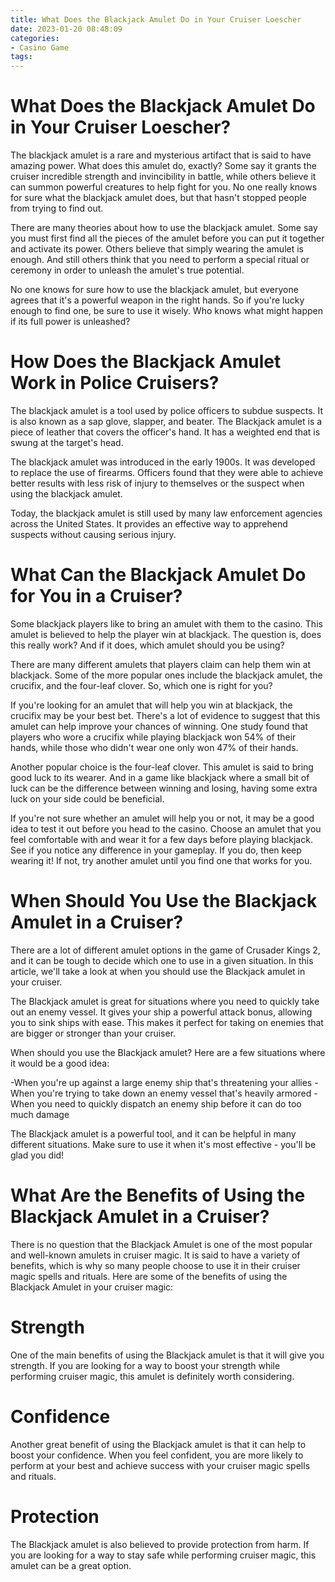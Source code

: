 ```yaml
---
title: What Does the Blackjack Amulet Do in Your Cruiser Loescher
date: 2023-01-20 08:48:09
categories:
- Casino Game
tags:
---
```



#  What Does the Blackjack Amulet Do in Your Cruiser Loescher?

The blackjack amulet is a rare and mysterious artifact that is said to have amazing power. What does this amulet do, exactly? Some say it grants the cruiser incredible strength and invincibility in battle, while others believe it can summon powerful creatures to help fight for you. No one really knows for sure what the blackjack amulet does, but that hasn't stopped people from trying to find out.

There are many theories about how to use the blackjack amulet. Some say you must first find all the pieces of the amulet before you can put it together and activate its power. Others believe that simply wearing the amulet is enough. And still others think that you need to perform a special ritual or ceremony in order to unleash the amulet's true potential.

No one knows for sure how to use the blackjack amulet, but everyone agrees that it's a powerful weapon in the right hands. So if you're lucky enough to find one, be sure to use it wisely. Who knows what might happen if its full power is unleashed?

#  How Does the Blackjack Amulet Work in Police Cruisers?

The blackjack amulet is a tool used by police officers to subdue suspects. It is also known as a sap glove, slapper, and beater. The Blackjack amulet is a piece of leather that covers the officer's hand. It has a weighted end that is swung at the target's head.

The blackjack amulet was introduced in the early 1900s. It was developed to replace the use of firearms. Officers found that they were able to achieve better results with less risk of injury to themselves or the suspect when using the blackjack amulet.

Today, the blackjack amulet is still used by many law enforcement agencies across the United States. It provides an effective way to apprehend suspects without causing serious injury.

#  What Can the Blackjack Amulet Do for You in a Cruiser?

Some blackjack players like to bring an amulet with them to the casino. This amulet is believed to help the player win at blackjack. The question is, does this really work? And if it does, which amulet should you be using?

There are many different amulets that players claim can help them win at blackjack. Some of the more popular ones include the blackjack amulet, the crucifix, and the four-leaf clover. So, which one is right for you?

If you're looking for an amulet that will help you win at blackjack, the crucifix may be your best bet. There's a lot of evidence to suggest that this amulet can help improve your chances of winning. One study found that players who wore a crucifix while playing blackjack won 54% of their hands, while those who didn't wear one only won 47% of their hands.

Another popular choice is the four-leaf clover. This amulet is said to bring good luck to its wearer. And in a game like blackjack where a small bit of luck can be the difference between winning and losing, having some extra luck on your side could be beneficial.

If you're not sure whether an amulet will help you or not, it may be a good idea to test it out before you head to the casino. Choose an amulet that you feel comfortable with and wear it for a few days before playing blackjack. See if you notice any difference in your gameplay. If you do, then keep wearing it! If not, try another amulet until you find one that works for you.

#  When Should You Use the Blackjack Amulet in a Cruiser?

There are a lot of different amulet options in the game of Crusader Kings 2, and it can be tough to decide which one to use in a given situation. In this article, we'll take a look at when you should use the Blackjack amulet in your cruiser.

The Blackjack amulet is great for situations where you need to quickly take out an enemy vessel. It gives your ship a powerful attack bonus, allowing you to sink ships with ease. This makes it perfect for taking on enemies that are bigger or stronger than your cruiser.

When should you use the Blackjack amulet? Here are a few situations where it would be a good idea:

-When you're up against a large enemy ship that's threatening your allies
-When you're trying to take down an enemy vessel that's heavily armored
-When you need to quickly dispatch an enemy ship before it can do too much damage

The Blackjack amulet is a powerful tool, and it can be helpful in many different situations. Make sure to use it when it's most effective - you'll be glad you did!

#  What Are the Benefits of Using the Blackjack Amulet in a Cruiser?

There is no question that the Blackjack Amulet is one of the most popular and well-known amulets in cruiser magic. It is said to have a variety of benefits, which is why so many people choose to use it in their cruiser magic spells and rituals. Here are some of the benefits of using the Blackjack Amulet in your cruiser magic:

# Strength

One of the main benefits of using the Blackjack amulet is that it will give you strength. If you are looking for a way to boost your strength while performing cruiser magic, this amulet is definitely worth considering.

# Confidence

Another great benefit of using the Blackjack amulet is that it can help to boost your confidence. When you feel confident, you are more likely to perform at your best and achieve success with your cruiser magic spells and rituals.

# Protection

The Blackjack amulet is also believed to provide protection from harm. If you are looking for a way to stay safe while performing cruiser magic, this amulet can be a great option.